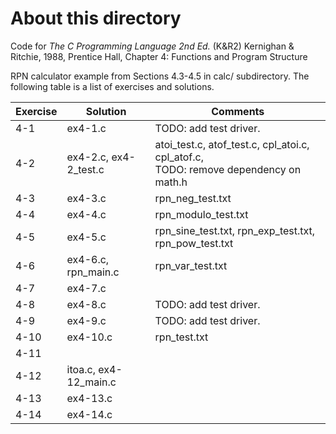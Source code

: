 # About this directory 
Code for _The C Programming Language 2nd Ed._ (K&R2) Kernighan & Ritchie, 1988, Prentice Hall, Chapter 4: Functions and Program Structure

RPN calculator example from Sections 4.3-4.5 in calc/ subdirectory.
The following table is a list of exercises and solutions.

|Exercise|Solution|Comments|
|--------|--------|--------|
|4-1 	 | ex4-1.c| TODO: add test driver. |
|4-2  	 | ex4-2.c, ex4-2_test.c     |atoi_test.c, atof_test.c, cpl_atoi.c, cpl_atof.c,<br /> TODO: remove dependency on math.h|
|4-3    | ex4-3.c     |rpn_neg_test.txt |
|4-4    | ex4-4.c     |rpn_modulo_test.txt|
|4-5    |  ex4-5.c     |rpn_sine_test.txt, rpn_exp_test.txt, rpn_pow_test.txt|
|4-6    |   ex4-6.c, rpn_main.c    | rpn_var_test.txt|
|4-7    |  ex4-7.c     ||
|4-8    |  ex4-8.c     |TODO: add test driver. |
|4-9    |  ex4-9.c     |TODO: add test driver. |
|4-10 	 |  ex4-10.c    |rpn_test.txt|
|4-11    |      ||
|4-12  	 | itoa.c, ex4-12_main.c      ||
|4-13    | ex4-13.c     ||
|4-14    | ex4-14.c     ||
